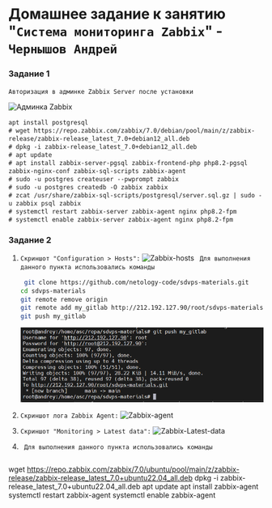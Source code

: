# Домашнее задание к занятию "`Система мониторинга Zabbix`" - `Чернышов Андрей`

### Задание 1

`Авторизация в админке Zabbix Server после установки`

![Админка Zabbix](https://github.com/ANDREYTOLOGY/zabbixx-hw/blob/main/img/zabbix_admin.png)


```
apt install postgresql
# wget https://repo.zabbix.com/zabbix/7.0/debian/pool/main/z/zabbix-release/zabbix-release_latest_7.0+debian12_all.deb
# dpkg -i zabbix-release_latest_7.0+debian12_all.deb
# apt update
# apt install zabbix-server-pgsql zabbix-frontend-php php8.2-pgsql zabbix-nginx-conf zabbix-sql-scripts zabbix-agent
# sudo -u postgres createuser --pwprompt zabbix
# sudo -u postgres createdb -O zabbix zabbix
# zcat /usr/share/zabbix-sql-scripts/postgresql/server.sql.gz | sudo -u zabbix psql zabbix
# systemctl restart zabbix-server zabbix-agent nginx php8.2-fpm
# systemctl enable zabbix-server zabbix-agent nginx php8.2-fpm
```

### Задание 2

1. `Скриншот "Configuration > Hosts":`
   ![Zabbix-hosts](https://github.com/ANDREYTOLOGY/zabbixx-hw/blob/main/img/zabbix-hosts.png)
  ` Для выполнения данного пункта использовались команды`
   ```bash
    git clone https://github.com/netology-code/sdvps-materials.git
   cd sdvps-materials
   git remote remove origin
   git remote add my_gitlab http://212.192.127.90/root/sdvps-materials.git
   git push my_gitlab
   ```
   ![git_push](https://github.com/ANDREYTOLOGY/gitlab-hw/blob/main/img/push_mygitlab.png)
2. `Скриншот лога Zabbix Agent:`
   ![Zabbix-agent](https://github.com/ANDREYTOLOGY/zabbixx-hw/blob/main/img/zabbix-agent.png)
3. `Скриншот "Monitoring > Latest data":`
   ![Zabbix-Latest-data](https://github.com/ANDREYTOLOGY/zabbixx-hw/blob/main/img/zabbix_latest.png)
 
5. ` Для выполнения данного пункта использовались команды`
   ```bash
wget https://repo.zabbix.com/zabbix/7.0/ubuntu/pool/main/z/zabbix-release/zabbix-release_latest_7.0+ubuntu22.04_all.deb
dpkg -i zabbix-release_latest_7.0+ubuntu22.04_all.deb
apt update
apt install zabbix-agent
systemctl restart zabbix-agent
systemctl enable zabbix-agent
   ```
